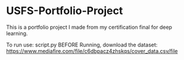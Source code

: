 # USFS-Portfolio-Project
This is a portfolio project I made from my certification final for deep learning.

To run use: script.py
BEFORE Running, download the dataset:  https://www.mediafire.com/file/c6dbpacz4zhskqs/cover_data.csv/file

